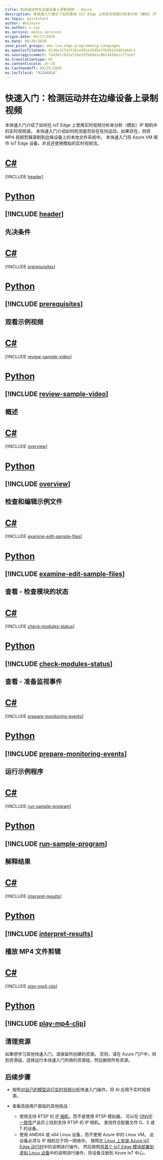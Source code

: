 ```yaml
---
title: 检测运动并在边缘设备上录制视频 - Azure
description: 本快速入门演示了如何使用 IoT Edge 上的实时视频分析来分析（模拟）IP 相机的实时视频源，检测是否存在任何运动，如果存在，则将 MP4 视频剪辑录制到边缘设备上的本地文件系统中。
ms.topic: quickstart
author: WenJason
ms.author: v-jay
ms.service: media-services
origin.date: 04/27/2020
ms.date: 09/28/2020
zone_pivot_groups: ams-lva-edge-programming-languages
ms.openlocfilehash: 0136e357e3f281e301e1695e7fb2b1420b5a6dc3
ms.sourcegitcommit: 7ad3bfc931ef1be197b8de2c061443be1cf732ef
ms.translationtype: HT
ms.contentlocale: zh-CN
ms.lasthandoff: 09/25/2020
ms.locfileid: "91244814"
---
```

# <a name="quickstart-detect-motion-and-record-video-on-edge-devices"></a>快速入门：检测运动并在边缘设备上录制视频
 
本快速入门介绍了如何在 IoT Edge 上使用实时视频分析来分析（模拟）IP 相机中的实时视频源。 本快速入门介绍如何检测是否存在任何运动，如果存在，则将 MP4 视频剪辑录制到边缘设备上的本地文件系统中。 本快速入门将 Azure VM 用作 IoT Edge 设备，并且还使用模拟的实时视频流。 

# <a name="c"></a><a name="programming-language-csharp"></a>[C#](#tab/programming-language-csharp)
[!INCLUDE [header](includes/detect-motion-record-video-clips-edge-devices-quickstart/csharp/header.md)]

# <a name="python"></a><a name="programming-language-python"></a>[Python](#tab/programming-language-python)
[!INCLUDE [header](includes/detect-motion-record-video-clips-edge-devices-quickstart/python/header.md)]
---

## <a name="prerequisites"></a>先决条件

# <a name="c"></a><a name="programming-language-csharp"></a>[C#](#tab/programming-language-csharp)
[!INCLUDE [prerequisites](includes/detect-motion-record-video-clips-edge-devices-quickstart/csharp/prerequisites.md)]

# <a name="python"></a><a name="programming-language-python"></a>[Python](#tab/programming-language-python)
[!INCLUDE [prerequisites](includes/detect-motion-record-video-clips-edge-devices-quickstart/python/prerequisites.md)]
---

## <a name="review-the-sample-video"></a>观看示例视频

# <a name="c"></a><a name="programming-language-csharp"></a>[C#](#tab/programming-language-csharp)
[!INCLUDE [review-sample-video](includes/detect-motion-record-video-clips-edge-devices-quickstart/csharp/review-sample-video.md)]

# <a name="python"></a><a name="programming-language-python"></a>[Python](#tab/programming-language-python)
[!INCLUDE [review-sample-video](includes/detect-motion-record-video-clips-edge-devices-quickstart/python/review-sample-video.md)]
---

## <a name="overview"></a>概述

# <a name="c"></a><a name="programming-language-csharp"></a>[C#](#tab/programming-language-csharp)
[!INCLUDE [overview](includes/detect-motion-record-video-clips-edge-devices-quickstart/csharp/overview.md)]

# <a name="python"></a><a name="programming-language-python"></a>[Python](#tab/programming-language-python)
[!INCLUDE [overview](includes/detect-motion-record-video-clips-edge-devices-quickstart/python/overview.md)]
---

## <a name="examine-and-edit-the-sample-files"></a>检查和编辑示例文件

# <a name="c"></a><a name="programming-language-csharp"></a>[C#](#tab/programming-language-csharp)
[!INCLUDE [examine-edit-sample-files](includes/detect-motion-record-video-clips-edge-devices-quickstart/csharp/examine-edit-sample-files.md)]

# <a name="python"></a><a name="programming-language-python"></a>[Python](#tab/programming-language-python)
[!INCLUDE [examine-edit-sample-files](includes/detect-motion-record-video-clips-edge-devices-quickstart/python/examine-edit-sample-files.md)]
---

## <a name="review---check-the-modules-status"></a>查看 - 检查模块的状态

# <a name="c"></a><a name="programming-language-csharp"></a>[C#](#tab/programming-language-csharp)
[!INCLUDE [check-modules-status](includes/detect-motion-record-video-clips-edge-devices-quickstart/csharp/check-modules-status.md)]

# <a name="python"></a><a name="programming-language-python"></a>[Python](#tab/programming-language-python)
[!INCLUDE [check-modules-status](includes/detect-motion-record-video-clips-edge-devices-quickstart/python/check-modules-status.md)]
---

## <a name="review---prepare-for-monitoring-events"></a>查看 - 准备监视事件

# <a name="c"></a><a name="programming-language-csharp"></a>[C#](#tab/programming-language-csharp)
[!INCLUDE [prepare-monitoring-events](includes/detect-motion-record-video-clips-edge-devices-quickstart/csharp/prepare-monitoring-events.md)]

# <a name="python"></a><a name="programming-language-python"></a>[Python](#tab/programming-language-python)
[!INCLUDE [prepare-monitoring-events](includes/detect-motion-record-video-clips-edge-devices-quickstart/python/prepare-monitoring-events.md)]
---

## <a name="run-the-sample-program"></a>运行示例程序

# <a name="c"></a><a name="programming-language-csharp"></a>[C#](#tab/programming-language-csharp)
[!INCLUDE [run-sample-program](includes/detect-motion-record-video-clips-edge-devices-quickstart/csharp/run-sample-program.md)]

# <a name="python"></a><a name="programming-language-python"></a>[Python](#tab/programming-language-python)
[!INCLUDE [run-sample-program](includes/detect-motion-record-video-clips-edge-devices-quickstart/python/run-sample-program.md)]
---

## <a name="interpret-results"></a>解释结果 

# <a name="c"></a><a name="programming-language-csharp"></a>[C#](#tab/programming-language-csharp)
[!INCLUDE [interpret-results](includes/detect-motion-record-video-clips-edge-devices-quickstart/csharp/interpret-results.md)]

# <a name="python"></a><a name="programming-language-python"></a>[Python](#tab/programming-language-python)
[!INCLUDE [interpret-results](includes/detect-motion-record-video-clips-edge-devices-quickstart/python/interpret-results.md)]
---

## <a name="play-the-mp4-clip"></a>播放 MP4 文件剪辑

# <a name="c"></a><a name="programming-language-csharp"></a>[C#](#tab/programming-language-csharp)
[!INCLUDE [play-mp4-clip](includes/detect-motion-record-video-clips-edge-devices-quickstart/csharp/play-mp4-clip.md)]

# <a name="python"></a><a name="programming-language-python"></a>[Python](#tab/programming-language-python)
[!INCLUDE [play-mp4-clip](includes/detect-motion-record-video-clips-edge-devices-quickstart/python/play-mp4-clip.md)]
---

## <a name="clean-up-resources"></a>清理资源

如果想学习其他快速入门，请保留所创建的资源。 否则，请在 Azure 门户中，转到资源组，选择运行本快速入门所用的资源组，然后删除所有资源。

## <a name="next-steps"></a>后续步骤

* 按照[对自己的模型运行实时视频分析](use-your-model-quickstart.md)快速入门操作，将 AI 应用于实时视频源。
* 查看高级用户面临的其他挑战：

    * 使用支持 RTSP 的 [IP 相机](https://en.wikipedia.org/wiki/IP_camera)，而不是使用 RTSP 模拟器。 可以在 [ONVIF 一致性](https://www.onvif.org/conformant-products)产品页上找到支持 RTSP 的 IP 相机。 查找符合配置文件 G、S 或 T 的设备。
    * 使用 AMD64 或 x64 Linux 设备，而不使用 Azure 中的 Linux VM。 此设备必须与 IP 相机位于同一网络中。 按照[在 Linux 上安装 Azure IoT Edge 运行时](../../iot-edge/how-to-install-iot-edge-linux.md)中的说明进行操作。 然后按照[将首个 IoT Edge 模块部署到虚拟 Linux 设备](../../iot-edge/quickstart-linux.md)中的说明进行操作，将设备注册到 Azure IoT 中心。
